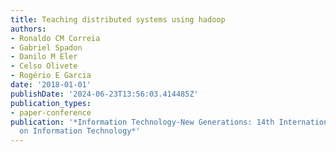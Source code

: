```yaml
---
title: Teaching distributed systems using hadoop
authors:
- Ronaldo CM Correia
- Gabriel Spadon
- Danilo M Eler
- Celso Olivete
- Rogério E Garcia
date: '2018-01-01'
publishDate: '2024-06-23T13:56:03.414485Z'
publication_types:
- paper-conference
publication: '*Information Technology-New Generations: 14th International Conference
  on Information Technology*'
---
```

